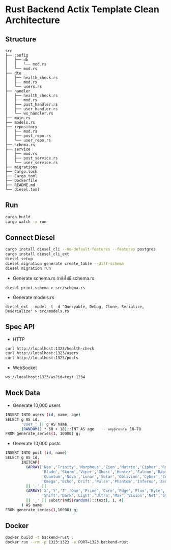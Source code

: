 # Rust Backend Actix Template Clean Architecture

## Structure

```
src
├── config
│   ├── db
│   │   └── mod.rs
│   └── mod.rs
├── dto
│   ├── health_check.rs
│   ├── mod.rs
│   └── users.rs
├── handler
│   ├── health_check.rs
│   ├── mod.rs
│   ├── post_handler.rs
│   ├── user_handler.rs
│   └── ws_handler.rs
├── main.rs
├── models.rs
├── repository
│   ├── mod.rs
│   ├── post_repo.rs
│   └── user_repo.rs
├── schema.rs
├── service
│   ├── mod.rs
│   ├── post_service.rs
│   └── user_service.rs
├── migrations
├── Cargo.lock
├── Cargo.toml
├── Dockerfile
├── README.md
└── diesel.toml
```

## Run

```bash
cargo build
cargo watch -x run
```

## Connect Diesel

```bash
cargo install diesel_cli --no-default-features --features postgres
cargo install diesel_cli_ext
diesel setup
diesel migration generate create_table --diff-schema
diesel migration run
```

- Generate schema.rs ถ้ายังไม่มี schema.rs

```
diesel print-schema > src/schema.rs
```

- Generate models.rs

```
diesel_ext --model -t -d "Queryable, Debug, Clone, Serialize, Deserialize" > src/models.rs
```

## Spec API

- HTTP

```bash
curl http://localhost:1323/health-check
curl http://localhost:1323/users
curl http://localhost:1323/posts
```

- WebSocket

```bash
ws://localhost:1323/ws?id=test_1234
```

## Mock Data

- Generate 10,000 users

```bash
INSERT INTO users (id, name, age)
SELECT g AS id,
       'User_' || g AS name,
       (RANDOM() * 60 + 18)::INT AS age   -- อายุสุ่มระหว่าง 18–78
FROM generate_series(1, 10000) g;
```

- Generate 10,000 posts

```bash
INSERT INTO post (id, name)
SELECT g AS id,
       INITCAP(
         (ARRAY['Neo','Trinity','Morpheus','Zion','Matrix','Cipher','Rogue','Shadow',
                'Blade','Storm','Viper','Ghost','Hunter','Falcon','Raptor','Venom',
                'Quantum','Nova','Lunar','Solar','Oblivion','Cyber','Zero','Alpha',
                'Omega','Echo','Drift','Pulse','Phantom','Inferno','Zenith'])[ (random()*27+1)::int ]
         || '_' ||
         (ARRAY['X','Y','Z','One','Prime','Core','Edge','Flux','Byte','Code','Hack',
                'Shift','Dark','Light','Ultra','Max','Vision','Net','Storm','Gear'])[ (random()*19+1)::int ]
         || '_' || substr(md5(random()::text), 1, 4)
       ) AS name
FROM generate_series(1,10000) g;
```

## Docker

```bash
docker build -t backend-rust .
docker run --rm -p 1323:1323 -e PORT=1323 backend-rust
```
